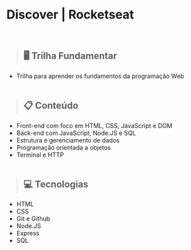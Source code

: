 # Discover | Rocketseat
<br>

> ## 🖥️ Trilha Fundamentar 

* Trilha para aprender os fundamentos da programação Web <br><br>

> ## 📋 Conteúdo

* Front-end com foco em HTML, CSS, JavaScript e DOM
* Back-end com JavaScript, Node.JS e SQL
* Estrutura e gerenciamento de dados
* Programação orientada a objetos
* Terminal e HTTP 
<br><br>

> ## 💻 Tecnologias
 - HTML
 - CSS 
 - Git e Github
 - Node.JS
 - Express
 - SQL

